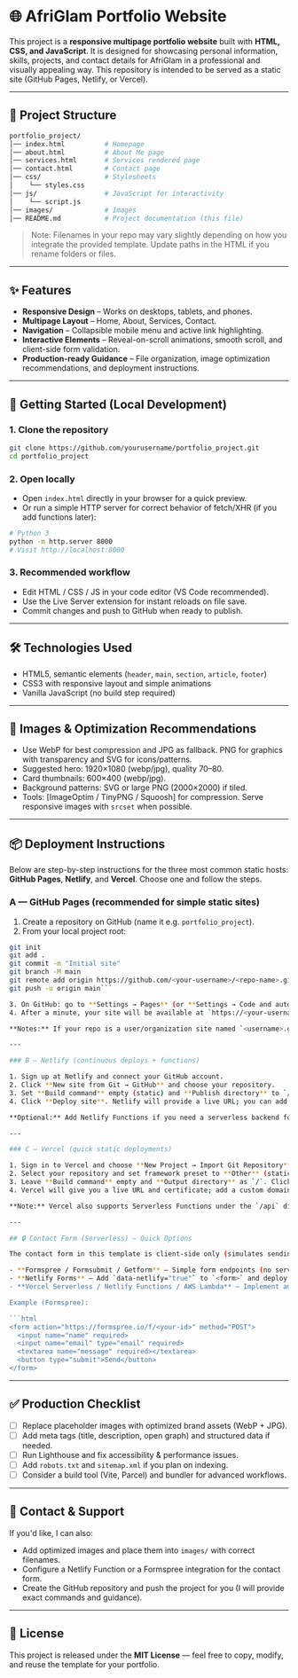 # 🌐 AfriGlam Portfolio Website  

This project is a **responsive multipage portfolio website** built with **HTML, CSS, and JavaScript**. It is designed for showcasing personal information, skills, projects, and contact details for AfriGlam in a professional and visually appealing way. This repository is intended to be served as a static site (GitHub Pages, Netlify, or Vercel).

---

## 📂 Project Structure  

```bash
portfolio_project/
│── index.html          # Homepage
│── about.html          # About Me page
│── services.html       # Services rendered page
│── contact.html        # Contact page
│── css/                # Stylesheets
│    └── styles.css
│── js/                 # JavaScript for interactivity
│    └── script.js
│── images/             # Images
│── README.md           # Project documentation (this file)
```

> Note: Filenames in your repo may vary slightly depending on how you integrate the provided template. Update paths in the HTML if you rename folders or files.

---

## ✨ Features  

- **Responsive Design** – Works on desktops, tablets, and phones.  
- **Multipage Layout** – Home, About, Services, Contact.  
- **Navigation** – Collapsible mobile menu and active link highlighting.  
- **Interactive Elements** – Reveal-on-scroll animations, smooth scroll, and client-side form validation.  
- **Production-ready Guidance** – File organization, image optimization recommendations, and deployment instructions.

---

## 🚀 Getting Started (Local Development)

### 1. Clone the repository

```bash
git clone https://github.com/yourusername/portfolio_project.git
cd portfolio_project
```

### 2. Open locally

- Open `index.html` directly in your browser for a quick preview.
- Or run a simple HTTP server for correct behavior of fetch/XHR (if you add functions later):

```bash
# Python 3
python -m http.server 8000
# Visit http://localhost:8000
```

### 3. Recommended workflow

- Edit HTML / CSS / JS in your code editor (VS Code recommended).
- Use the Live Server extension for instant reloads on file save.
- Commit changes and push to GitHub when ready to publish.

---

## 🛠️ Technologies Used

- HTML5, semantic elements (`header`, `main`, `section`, `article`, `footer`)  
- CSS3 with responsive layout and simple animations  
- Vanilla JavaScript (no build step required)  

---

## 📸 Images & Optimization Recommendations

- Use WebP for best compression and JPG as fallback. PNG for graphics with transparency and SVG for icons/patterns.  
- Suggested hero: 1920×1080 (webp/jpg), quality 70–80.  
- Card thumbnails: 600×400 (webp/jpg).  
- Background patterns: SVG or large PNG (2000×2000) if tiled.  
- Tools: [ImageOptim / TinyPNG / Squoosh] for compression. Serve responsive images with `srcset` when possible.

---

## 📦 Deployment Instructions

Below are step-by-step instructions for the three most common static hosts: **GitHub Pages**, **Netlify**, and **Vercel**. Choose one and follow the steps.

### A — GitHub Pages (recommended for simple static sites)

1. Create a repository on GitHub (name it e.g. `portfolio_project`).  
2. From your local project root:

```bash
git init
git add .
git commit -m "Initial site"
git branch -M main
git remote add origin https://github.com/<your-username>/<repo-name>.git
git push -u origin main```

3. On GitHub: go to **Settings → Pages** (or **Settings → Code and automation → Pages**), set **Branch** to `main` and **Folder** to `/ (root)` and click **Save**.  
4. After a minute, your site will be available at `https://<your-username>.github.io/<repo-name>/`. If using a custom domain, add the domain in the Pages settings and configure DNS as instructed by GitHub.

**Notes:** If your repo is a user/organization site named `<username>.github.io`, the site root will be published to `https://<username>.github.io/` automatically.

---

### B — Netlify (continuous deploys + functions)

1. Sign up at Netlify and connect your GitHub account.  
2. Click **New site from Git → GitHub** and choose your repository.  
3. Set **Build command** empty (static) and **Publish directory** to `/` (or `.`).  
4. Click **Deploy site**. Netlify will provide a live URL; you can add a custom domain and enable automatic HTTPS.  

**Optional:** Add Netlify Functions if you need a serverless backend for contact forms. Create a `netlify/functions` folder with an `index.js` handler and use Netlify’s build step if needed.

---

### C — Vercel (quick static deployments)

1. Sign in to Vercel and choose **New Project → Import Git Repository**.  
2. Select your repository and set framework preset to **Other** (static).  
3. Leave **Build command** empty and **Output directory** as `/`. Click **Deploy**.  
4. Vercel will give you a live URL and certificate; add a custom domain in the project settings if desired.

**Note:** Vercel also supports Serverless Functions under the `/api` directory.

---

## 🔒 Contact Form (Serverless) — Quick Options

The contact form in this template is client-side only (simulates sending). For production, integrate one of the options below:

- **Formspree / Formsubmit / Getform** — Simple form endpoints (no server code). Copy the form’s `action` to the provided endpoint.  
- **Netlify Forms** — Add `data-netlify="true"` to `<form>` and deploy to Netlify; submissions are captured in Netlify's dashboard.  
- **Vercel Serverless / Netlify Functions / AWS Lambda** — Implement an API endpoint to accept form POSTs and forward to email or a CRM.

Example (Formspree):

```html
<form action="https://formspree.io/f/<your-id>" method="POST">
  <input name="name" required>
  <input name="email" type="email" required>
  <textarea name="message" required></textarea>
  <button type="submit">Send</button>
</form>
```

---

## ✅ Production Checklist

- [ ] Replace placeholder images with optimized brand assets (WebP + JPG).  
- [ ] Add meta tags (title, description, open graph) and structured data if needed.  
- [ ] Run Lighthouse and fix accessibility & performance issues.  
- [ ] Add `robots.txt` and `sitemap.xml` if you plan on indexing.  
- [ ] Consider a build tool (Vite, Parcel) and bundler for advanced workflows.

---

## 📧 Contact & Support

If you'd like, I can also:

- Add optimized images and place them into `images/` with correct filenames.  
- Configure a Netlify Function or a Formspree integration for the contact form.  
- Create the GitHub repository and push the project for you (I will provide exact commands and guidance).

---

## 📝 License

This project is released under the **MIT License** — feel free to copy, modify, and reuse the template for your portfolio.
